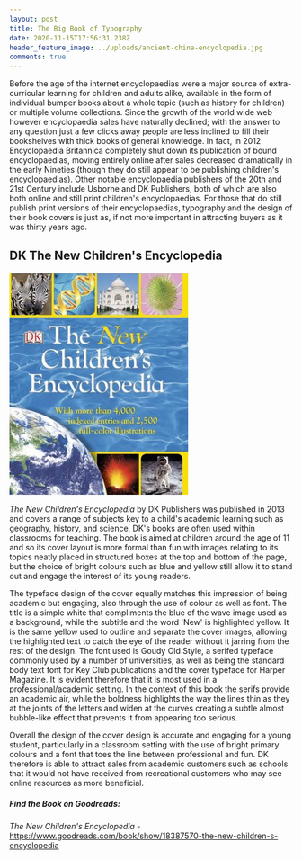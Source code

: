 ```yaml
---
layout: post
title: The Big Book of Typography
date: 2020-11-15T17:56:31.238Z
header_feature_image: ../uploads/ancient-china-encyclopedia.jpg
comments: true
---
```

Before the age of the internet encyclopaedias were a major source of extra-curricular learning for children and adults alike, available in the form of individual bumper books about a whole topic (such as history for children) or multiple volume collections. Since the growth of the world wide web however encyclopaedia sales have naturally declined; with the answer to any question just a few clicks away people are less inclined to fill their bookshelves with thick books of general knowledge. In fact, in 2012 Encyclopaedia Britannica completely shut down its publication of bound encyclopaedias, moving entirely online after sales decreased dramatically in the early Nineties (though they do still appear to be publishing children's encyclopaedias). Other notable encyclopaedia publishers of the 20th and 21st Century include Usborne and DK Publishers, both of which are also both online and still print children's encyclopaedias. For those that do still publish print versions of their encyclopaedias, typography and the design of their book covers is just as, if not more important in attracting buyers as it was thirty years ago. 

## DK The New Children's Encyclopedia

![](../uploads/dk-the-new-children-s-encyclopaedia.jpg)

*The New Children's Encyclopedia* by DK Publishers was published in 2013 and covers a range of subjects key to a child's academic learning such as geography, history, and science, DK's books are often used within classrooms for teaching. The book is aimed at children around the age of 11 and so its cover layout is more formal than fun with images relating to its topics neatly placed in structured boxes at the top and bottom of the page, but the choice of bright colours such as blue and yellow still allow it to stand out and engage the interest of its young readers. 

The typeface design of the cover equally matches this impression of being academic but engaging, also through the use of colour as well as font. The title is a simple white that compliments the blue of the wave image used as a background, while the subtitle and the word 'New' is highlighted yellow. It is the same yellow used to outline and separate the cover images, allowing the highlighted  text to catch the eye of the reader without it jarring from the rest of the design. The font used is Goudy Old Style, a serifed typeface commonly used by a number of universities, as well as being the standard body text font for Key Club publications and the cover typeface for Harper Magazine. It is evident therefore that it is most used in a professional/academic setting. In the context of this book the serifs provide an academic air, while the boldness highlights the way the lines thin as they at the joints of the letters and widen at the curves creating a subtle almost bubble-like effect that prevents it from appearing too serious.

Overall the design of the cover design is accurate and engaging for a young student, particularly in a classroom setting with the use of bright primary colours and a font that toes the line between professional and fun. DK therefore is able to attract sales from academic customers such as schools that it would not have received from recreational customers who may see online resources as more beneficial.

##### Find the Book on Goodreads:

*The New Children's Encyclopedia -* <https://www.goodreads.com/book/show/18387570-the-new-children-s-encyclopedia>